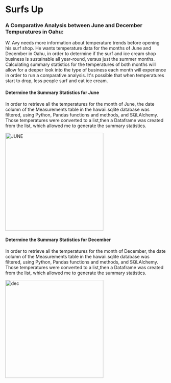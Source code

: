 # Surfs Up

### A Comparative Analysis between June and December Tempuratures in Oahu:

W. Avy needs more information about temperature trends before opening his surf shop. He wants temperature data for the months of June and December in Oahu, in order to determine if the surf and ice cream shop business is sustainable all year-round, versus just the summer months.
Calculating summary statistics for the temperatures of both months will allow for a deeper look into the type of business each month will experience in order to run a comparative analysis. It's possible that when temperatures start to drop, less people surf and eat ice cream.

#### Determine the Summary Statistics for June
In order to retrieve all the temperatures for the month of June, the date column of the Measurements table in the hawaii.sqlite database was filtered, using Python, Pandas functions and methods, and SQLAlchemy.
Those temperatures were converted to a list,then a Dataframe was created from the list, which allowed me to generate the summary statistics.

<img width="307" alt="JUNE" src="https://user-images.githubusercontent.com/110629852/215862214-4b07c2ec-7053-4750-8fe2-db4794acfc18.png">

#### Determine the Summary Statistics for December
In order to retrieve all the temperatures for the month of December, the date column of the Measurements table in the hawaii.sqlite database was filtered, using Python, Pandas functions and methods, and SQLAlchemy.
Those temperatures were converted to a list,then a Dataframe was created from the list, which allowed me to generate the summary statistics.

<img width="307" alt="dec" src="https://user-images.githubusercontent.com/110629852/215862857-34f47310-56a9-44ce-8496-46270cbe740e.png">
